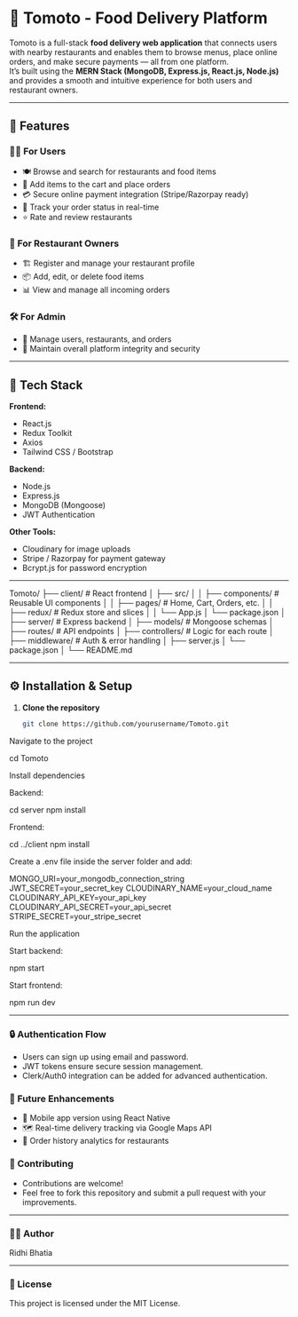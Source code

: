 # 🍅 Tomoto - Food Delivery Platform

Tomoto is a full-stack **food delivery web application** that connects users with nearby restaurants and enables them to browse menus, place online orders, and make secure payments — all from one platform.  
It’s built using the **MERN Stack (MongoDB, Express.js, React.js, Node.js)** and provides a smooth and intuitive experience for both users and restaurant owners.

---

## 🚀 Features

### 👨‍🍳 For Users
- 🍽️ Browse and search for restaurants and food items  
- 🛒 Add items to the cart and place orders  
- 💳 Secure online payment integration (Stripe/Razorpay ready)  
- 🚚 Track your order status in real-time  
- ⭐ Rate and review restaurants  

### 🏪 For Restaurant Owners
- 🏗️ Register and manage your restaurant profile  
- 📦 Add, edit, or delete food items  
- 📊 View and manage all incoming orders  

### 🛠️ For Admin
- 🧾 Manage users, restaurants, and orders  
- 🧹 Maintain overall platform integrity and security  

---

## 🧰 Tech Stack

**Frontend:**  
- React.js  
- Redux Toolkit  
- Axios  
- Tailwind CSS / Bootstrap  

**Backend:**  
- Node.js  
- Express.js  
- MongoDB (Mongoose)  
- JWT Authentication  

**Other Tools:**  
- Cloudinary for image uploads  
- Stripe / Razorpay for payment gateway  
- Bcrypt.js for password encryption  

---

Tomoto/
├── client/ # React frontend
│ ├── src/
│ │ ├── components/ # Reusable UI components
│ │ ├── pages/ # Home, Cart, Orders, etc.
│ │ ├── redux/ # Redux store and slices
│ │ └── App.js
│ └── package.json
│
├── server/ # Express backend
│ ├── models/ # Mongoose schemas
│ ├── routes/ # API endpoints
│ ├── controllers/ # Logic for each route
│ ├── middleware/ # Auth & error handling
│ ├── server.js
│ └── package.json
│
└── README.md


---

## ⚙️ Installation & Setup

1. **Clone the repository**
   ```bash
   git clone https://github.com/yourusername/Tomoto.git


Navigate to the project

cd Tomoto


Install dependencies

Backend:

cd server
npm install


Frontend:

cd ../client
npm install


Create a .env file inside the server folder and add:

MONGO_URI=your_mongodb_connection_string
JWT_SECRET=your_secret_key
CLOUDINARY_NAME=your_cloud_name
CLOUDINARY_API_KEY=your_api_key
CLOUDINARY_API_SECRET=your_api_secret
STRIPE_SECRET=your_stripe_secret


Run the application

Start backend:

npm start


Start frontend:

npm run dev

--- 

### 🔒 Authentication Flow

- Users can sign up using email and password.
- JWT tokens ensure secure session management.
- Clerk/Auth0 integration can be added for advanced authentication.

### 🧩 Future Enhancements

- 📱 Mobile app version using React Native
- 🗺️ Real-time delivery tracking via Google Maps API
- 🧾 Order history analytics for restaurants

### 🤝 Contributing
- Contributions are welcome!
- Feel free to fork this repository and submit a pull request with your improvements.

---

### 🧑‍💻 Author
Ridhi Bhatia

---

### 📝 License
This project is licensed under the MIT License.



